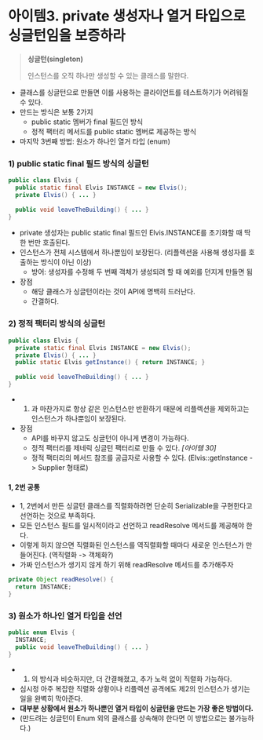 # 아이템3. private 생성자나 열거 타입으로 싱글턴임을 보증하라



> **싱글턴(singleton)**
>
> 인스턴스를 오직 하나만 생성할 수 있는 클래스를 말한다.



- 클래스를 싱글턴으로 만들면 이를 사용하는 클라이언트를 테스트하기가 어려워질 수 있다.
- 만드는 방식은 보통 2가지
  - public static 멤버가 final 필드인 방식
  - 정적 팩터리 메서드를 public static 멤버로 제공하는 방식
- 마지막 3번째 방법: 원소가 하나인 열거 타입 (enum)





### 1) public static final 필드 방식의 싱글턴

```java
public class Elvis {
  public static final Elvis INSTANCE = new Elvis();
  private Elvis() { ... }
  
  public void leaveTheBuilding() { ... }
}
```

- private 생성자는 public static final 필드인 Elvis.INSTANCE를 초기화할 때 딱 한 번만 호출된다.
- 인스턴스가 전체 시스템에서 하나뿐임이 보장된다. (리플렉션을 사용해 생성자를 호출하는 방식이 아닌 이상)
  - 방어: 생성자를 수정해 두 번째 객체가 생성되려 할 때 예외를 던지게 만들면 됨
- 장점
  - 해당 클래스가 싱글턴이라는 것이 API에 명백히 드러난다. 
  - 간결하다.



### 2) 정적 팩터리 방식의 싱글턴

```java
public class Elvis {
  private static final Elvis INSTANCE = new Elvis();
  private Elvis() { ... }
  public static Elvis getInstance() { return INSTANCE; }
  
  public void leaveTheBuilding() { ... }
}
```

- 1) 과 마찬가지로 항상 같은 인스턴스만 반환하기 때문에 리플렉션을 제외하고는 인스턴스가 하나뿐임이 보장된다.
- 장점
  - API를 바꾸지 않고도 싱글턴이 아니게 변경이 가능하다.
  - 정적 팩터리를 제네릭 싱글턴 팩터리로 만들 수 있다. *[아이템 30]*
  - 정적 팩터리의 메서드 참조를 공급자로 사용할 수 있다. (Elvis::getInstance -> Supplier<Elvis> 형태로)



#### 1, 2번 공통

- 1, 2번에서 만든 싱글턴 클래스를 직렬화하려면 단순히 Serializable을 구현한다고 선언하는 것으로 부족하다.
- 모든 인스턴스 필드를 일시적이라고 선언하고 readResolve 메서드를 제공해야 한다.
- 이렇게 하지 않으면 직렬화된 인스턴스를 역직렬화할 때마다 새로운 인스턴스가 만들어진다. (역직렬화 -> 객체화?)
- 가짜 인스턴스가 생기지 않게 하기 위해 readResolve 메서드를 추가해주자

```java
private Object readResolve() {
  return INSTANCE;
}
```





### 3) 원소가 하나인 열거 타입을 선언

```java
public enum Elvis {
  INSTANCE;
  public void leaveTheBuilding() { ... }
}
```

- 1) 의 방식과 비슷하지만, 더 간결해졌고, 추가 노력 없이 직렬화 가능하다.
- 심시정 아주 복잡한 직렬화 상황이나 리플렉션 공격에도 제2의 인스턴스가 생기는 일을 완벽히 막아준다.
- **대부분 상황에서 원소가 하나뿐인 열거 타입이 싱글턴을 만드는 가장 좋은 방법이다.**
- (만드려는 싱글턴이 Enum 외의 클래스를 상속해야 한다면 이 방법으로는 불가능하다.)